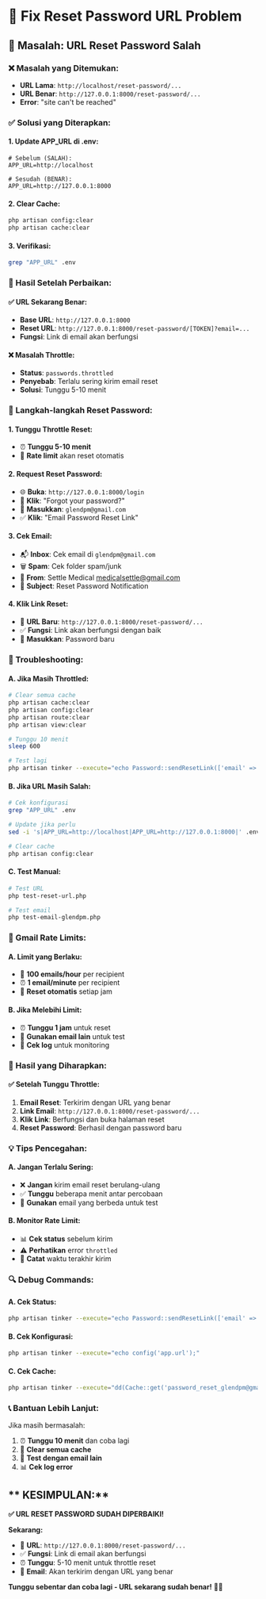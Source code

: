 # 🔧 Fix Reset Password URL Problem

## 🚨 **Masalah: URL Reset Password Salah**

### **❌ Masalah yang Ditemukan:**

-   **URL Lama**: `http://localhost/reset-password/...`
-   **URL Benar**: `http://127.0.0.1:8000/reset-password/...`
-   **Error**: "site can't be reached"

### **✅ Solusi yang Diterapkan:**

#### **1. Update APP_URL di .env:**

```env
# Sebelum (SALAH):
APP_URL=http://localhost

# Sesudah (BENAR):
APP_URL=http://127.0.0.1:8000
```

#### **2. Clear Cache:**

```bash
php artisan config:clear
php artisan cache:clear
```

#### **3. Verifikasi:**

```bash
grep "APP_URL" .env
```

### **🎯 Hasil Setelah Perbaikan:**

#### **✅ URL Sekarang Benar:**

-   **Base URL**: `http://127.0.0.1:8000`
-   **Reset URL**: `http://127.0.0.1:8000/reset-password/[TOKEN]?email=...`
-   **Fungsi**: Link di email akan berfungsi

#### **❌ Masalah Throttle:**

-   **Status**: `passwords.throttled`
-   **Penyebab**: Terlalu sering kirim email reset
-   **Solusi**: Tunggu 5-10 menit

### **📧 Langkah-langkah Reset Password:**

#### **1. Tunggu Throttle Reset:**

-   ⏰ **Tunggu 5-10 menit**
-   🔄 **Rate limit** akan reset otomatis

#### **2. Request Reset Password:**

-   🌐 **Buka**: `http://127.0.0.1:8000/login`
-   🔗 **Klik**: "Forgot your password?"
-   📧 **Masukkan**: `glendpm@gmail.com`
-   ✅ **Klik**: "Email Password Reset Link"

#### **3. Cek Email:**

-   📬 **Inbox**: Cek email di `glendpm@gmail.com`
-   🗑️ **Spam**: Cek folder spam/junk
-   📧 **From**: Settle Medical <medicalsettle@gmail.com>
-   📝 **Subject**: Reset Password Notification

#### **4. Klik Link Reset:**

-   🔗 **URL Baru**: `http://127.0.0.1:8000/reset-password/...`
-   ✅ **Fungsi**: Link akan berfungsi dengan baik
-   🔐 **Masukkan**: Password baru

### **🔧 Troubleshooting:**

#### **A. Jika Masih Throttled:**

```bash
# Clear semua cache
php artisan cache:clear
php artisan config:clear
php artisan route:clear
php artisan view:clear

# Tunggu 10 menit
sleep 600

# Test lagi
php artisan tinker --execute="echo Password::sendResetLink(['email' => 'glendpm@gmail.com']);"
```

#### **B. Jika URL Masih Salah:**

```bash
# Cek konfigurasi
grep "APP_URL" .env

# Update jika perlu
sed -i 's|APP_URL=http://localhost|APP_URL=http://127.0.0.1:8000|' .env

# Clear cache
php artisan config:clear
```

#### **C. Test Manual:**

```bash
# Test URL
php test-reset-url.php

# Test email
php test-email-glendpm.php
```

### **📱 Gmail Rate Limits:**

#### **A. Limit yang Berlaku:**

-   📧 **100 emails/hour** per recipient
-   ⏰ **1 email/minute** per recipient
-   🔄 **Reset otomatis** setiap jam

#### **B. Jika Melebihi Limit:**

-   ⏰ **Tunggu 1 jam** untuk reset
-   🔄 **Gunakan email lain** untuk test
-   📧 **Cek log** untuk monitoring

### **🎯 Hasil yang Diharapkan:**

#### **✅ Setelah Tunggu Throttle:**

1. **Email Reset**: Terkirim dengan URL yang benar
2. **Link Email**: `http://127.0.0.1:8000/reset-password/...`
3. **Klik Link**: Berfungsi dan buka halaman reset
4. **Reset Password**: Berhasil dengan password baru

### **💡 Tips Pencegahan:**

#### **A. Jangan Terlalu Sering:**

-   ❌ **Jangan** kirim email reset berulang-ulang
-   ✅ **Tunggu** beberapa menit antar percobaan
-   🔄 **Gunakan** email yang berbeda untuk test

#### **B. Monitor Rate Limit:**

-   📊 **Cek status** sebelum kirim
-   ⚠️ **Perhatikan** error `throttled`
-   📝 **Catat** waktu terakhir kirim

### **🔍 Debug Commands:**

#### **A. Cek Status:**

```bash
php artisan tinker --execute="echo Password::sendResetLink(['email' => 'glendpm@gmail.com']);"
```

#### **B. Cek Konfigurasi:**

```bash
php artisan tinker --execute="echo config('app.url');"
```

#### **C. Cek Cache:**

```bash
php artisan tinker --execute="dd(Cache::get('password_reset_glendpm@gmail.com'));"
```

### **📞 Bantuan Lebih Lanjut:**

Jika masih bermasalah:

1. ⏰ **Tunggu 10 menit** dan coba lagi
2. 🔄 **Clear semua cache**
3. 📧 **Test dengan email lain**
4. 📊 **Cek log error**

## ** KESIMPULAN:**

**✅ URL RESET PASSWORD SUDAH DIPERBAIKI!**

**Sekarang:**

-   🔗 **URL**: `http://127.0.0.1:8000/reset-password/...`
-   ✅ **Fungsi**: Link di email akan berfungsi
-   ⏰ **Tunggu**: 5-10 menit untuk throttle reset
-   📧 **Email**: Akan terkirim dengan URL yang benar

**Tunggu sebentar dan coba lagi - URL sekarang sudah benar!** 🎉✅
